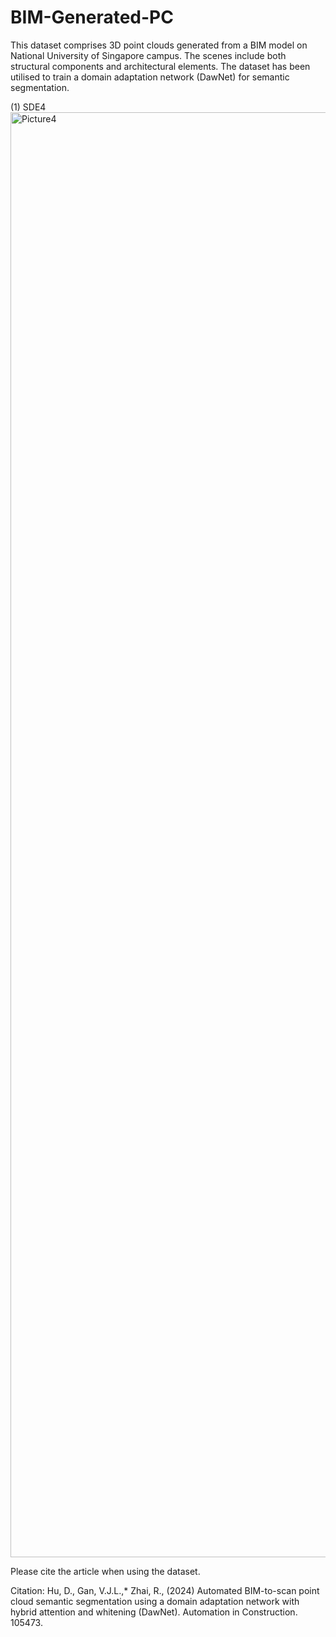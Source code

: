 # BIM-Generated-PC

This dataset comprises 3D point clouds generated from a BIM model on National University of Singapore campus. The scenes include both structural components and architectural elements. The dataset has been utilised to train a domain adaptation network (DawNet) for semantic segmentation. 

(1) SDE4
<img width="1779" height="2312" alt="Picture4" src="https://github.com/user-attachments/assets/64eb0768-8e09-488f-89d6-d08117d2a12a" />

Please cite the article when using the dataset.

Citation: Hu, D., Gan, V.J.L.,* Zhai, R., (2024) Automated BIM-to-scan point cloud semantic segmentation using a domain adaptation network with hybrid attention and whitening (DawNet). Automation in Construction. 105473. 

